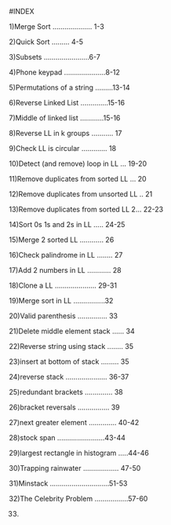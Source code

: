 #INDEX

1)Merge Sort ....................  1-3

2)Quick Sort .........              4-5

3)Subsets    .......................6-7

4)Phone keypad .....................8-12

5)Permutations of a string .........13-14

6)Reverse Linked List ..............15-16

7)Middle of linked list ............15-16

8)Reverse LL in k groups ........... 17

9)Check LL is circular ............. 18

10)Detect (and remove) loop in LL ... 19-20

11)Remove duplicates from sorted LL ... 20

12)Remove duplicates from unsorted LL .. 21

13)Remove duplicates from sorted LL 2... 22-23

14)Sort 0s 1s and 2s in LL ..... 24-25

15)Merge 2 sorted LL ............ 26

16)Check palindrome in LL ........ 27

17)Add 2 numbers in LL ............ 28

18)Clone a LL ..................... 29-31

19)Merge sort in LL ................32

20)Valid parenthesis ............... 33

21)Delete middle element stack ...... 34

22)Reverse string using stack ........ 35

23)insert at bottom of stack ......... 35

24)reverse stack ..................... 36-37

25)redundant brackets .............. 38

26)bracket reversals ................ 39

27)next greater element .............. 40-42

28)stock span ........................43-44

29)largest rectangle in histogram .....44-46

30)Trapping rainwater .................. 47-50

31)Minstack ..............................51-53

32)The Celebrity Problem .................57-60

33)
